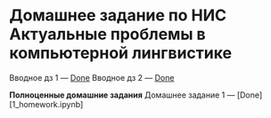 # Домашнее задание по НИС Актуальные проблемы в компьютерной лингвистике
Вводное дз 1 — [Done](training_01_homework.ipynb)
Вводное дз 2 — [Done](training_02_homework.ipynb)

**Полноценные домашние задания**
Домашнее задание 1 — [Done][1_homework.ipynb]
